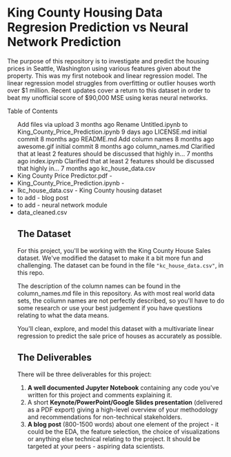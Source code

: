 

# King County Housing Data Regresion Prediction vs Neural Network Prediction

The purpose of this repository is to investigate and predict the housing prices in Seattle, Washington using various features given about the property.  This was my first notebook and linear regression model.  The linear regression model struggles from overfitting or outlier houses worth over $1 million.  Recent updates cover a return to this dataset in order to beat my unofficial score of $90,000 MSE using keras neural networks.

Table of Contents

<ul>
   	Add files via upload	3 months ago
	Rename Untitled.ipynb to King_County_Price_Prediction.ipynb	9 days ago
LICENSE.md	initial commit	8 months ago
README.md	Add column names	8 months ago
awesome.gif	initial commit	8 months ago
column_names.md	Clarified that at least 2 features should be discussed that highly in…	7 months ago
index.ipynb	Clarified that at least 2 features should be discussed that highly in…	7 months ago
kc_house_data.csv
<li> King County Price Predictor.pdf -  </li>

<li> King_County_Price_Prediction.ipynb -  </li>

<li> Ikc_house_data.csv - King County housing dataset </li>

<li> to add -  blog post </li>

<li> to add -  neural network module </li>

<li> data_cleaned.csv </li>





## The Dataset

For this project, you'll be working with the King County House Sales dataset. We've modified the dataset to make it a bit more fun and challenging.  The dataset can be found in the file `"kc_house_data.csv"`, in this repo. 

The description of the column names can be found in the column_names.md file in this repository. As with most real world data sets, the coliumn names are not perfectly described, so you'll have to do some research or use your best judgement if you have questions relating to what the data means.

You'll clean, explore, and model this dataset with a multivariate linear regression to predict the sale price of houses as accurately as possible. 

## The Deliverables

There will be three deliverables for this project:

1. **A well documented Jupyter Notebook** containing any code you've written for this project and comments explaining it.  
2. A short **Keynote/PowerPoint/Google Slides presentation** (delivered as a PDF export) giving a high-level overview of your methodology and recommendations for non-technical stakeholders.
3. **A blog post** (800-1500 words) about one element of the project - it could be the EDA, the feature selection, the choice of visualizations or anything else technical relating to the project. It should be targeted at your peers - aspiring data scientists.

